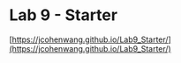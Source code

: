 # Lab 9 - Starter

[https://jcohenwang.github.io/Lab9_Starter/](https://jcohenwang.github.io/Lab9_Starter/)